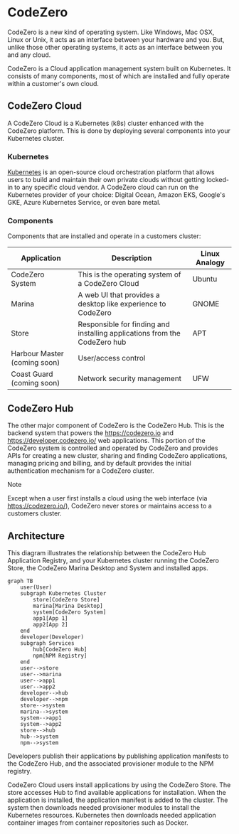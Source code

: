 # CodeZero

CodeZero is a new kind of operating system.  Like Windows, Mac OSX, Linux or Unix, it acts as an interface between your hardware and you.  But, unlike those other operating systems, it acts as an interface between you and any cloud.

CodeZero is a Cloud application management system built on Kubernetes.  It consists of many components, most of which are installed and fully operate within a customer's own cloud.

## CodeZero Cloud

A CodeZero Cloud is a Kubernetes (k8s) cluster enhanced with the CodeZero platform.  This is done by deploying several components into your Kubernetes cluster.

### Kubernetes

[Kubernetes](https://kubernetes.io/docs/concepts/overview/what-is-kubernetes/) is an open-source cloud orchestration platform that allows users to build and maintain their own private clouds without getting locked-in to any specific cloud vendor.  A CodeZero cloud can run on the Kubernetes provider of your choice: Digital Ocean, Amazon EKS, Google's GKE, Azure Kubernetes Service, or even bare metal.

### Components

Components that are installed and operate in a customers cluster:

| **Application**   | **Description** | **Linux Analogy**
| ---------------   | --------------- | -----------------
| CodeZero System   | This is the operating system of a CodeZero Cloud | Ubuntu
| Marina            | A web UI that provides a desktop like experience to CodeZero | GNOME
| Store             | Responsible for finding and installing applications from the CodeZero hub | APT
| Harbour Master (coming soon)    | User/access control |  
| Coast Guard (coming soon)       | Network security management | UFW

## CodeZero Hub

The other major component of CodeZero is the CodeZero Hub.  This is the backend system that powers the https://codezero.io and https://developer.codezero.io/ web applications.  This portion of the CodeZero system is controlled and operated by CodeZero and provides APIs for creating a new cluster, sharing and finding CodeZero applications, managing pricing and billing, and by default provides the initial authentication mechanism for a CodeZero cluster.

> [!NOTE]
> Except when a user first installs a cloud using the web interface (via https://codezero.io/), CodeZero never stores or maintains access to a customers cluster.

## Architecture

This diagram illustrates the relationship between the CodeZero Hub Application Registry, and your Kubernetes cluster running the CodeZero Store, the CodeZero Marina Desktop and System and installed apps.

```mermaid
graph TB
    user(User)
    subgraph Kubernetes Cluster
        store[CodeZero Store]
        marina[Marina Desktop]
        system[CodeZero System]
        app1[App 1]
        app2[App 2]
    end
    developer(Developer)
    subgraph Services
        hub[CodeZero Hub]
        npm[NPM Registry]
    end
    user-->store
    user-->marina
    user-->app1
    user-->app2
    developer-->hub
    developer-->npm
    store-->system
    marina-->system
    system-->app1
    system-->app2
    store-->hub
    hub-->system
    npm-->system
```

Developers publish their applications by publishing application manifests to the CodeZero Hub, and the associated provisioner module to the NPM registry.

CodeZero Cloud users install applications by using the CodeZero Store. The store accesses Hub to find available applications for installation.  When the application is installed, the application manifest is added to the cluster. The system then downloads needed provisioner modules to install the Kubernetes resources.  Kubernetes then downloads needed application container images from container repositories such as Docker.